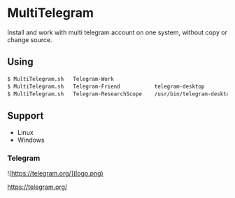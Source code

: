 # MultiTelegram

Install and work with multi telegram account on one system, without copy or change source.

## Using

```bash
$ MultiTelegram.sh   Telegram-Work
$ MultiTelegram.sh   Telegram-Friend           telegram-desktop
$ MultiTelegram.sh   Telegram-ResearchScope    /usr/bin/telegram-desktop
```

## Support

- Linux
 - Windows
 
### Telegram

![https://telegram.org/](logo.png)

https://telegram.org/
